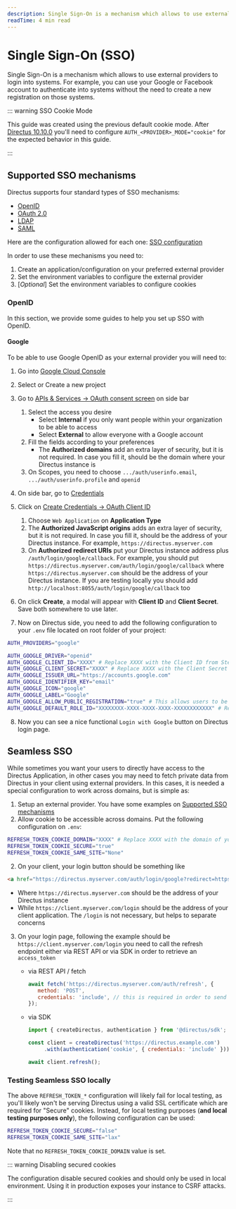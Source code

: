 ```yaml
---
description: Single Sign-On is a mechanism which allows to use external providers to login into systems.
readTime: 4 min read
---
```


# Single Sign-On (SSO)

Single Sign-On is a mechanism which allows to use external providers to login into systems. For example, you can use
your Google or Facebook account to authenticate into systems without the need to create a new registration on those
systems.

::: warning SSO Cookie Mode

This guide was created using the previous default cookie mode. After
[Directus 10.10.0](/releases/breaking-changes.html#version-10-10-0) you'll need to configure
`AUTH_<PROVIDER>_MODE="cookie"` for the expected behavior in this guide.

:::

## Supported SSO mechanisms

Directus supports four standard types of SSO mechanisms:

- [OpenID](https://openid.net/specs/openid-connect-core-1_0.html)
- [OAuth 2.0](https://www.ietf.org/rfc/rfc6750.txt)
- [LDAP](https://datatracker.ietf.org/doc/html/rfc4511)
- [SAML](https://datatracker.ietf.org/doc/html/rfc7522)

Here are the configuration allowed for each one: [SSO configuration](/self-hosted/config-options#sso-oauth2-and-openid)

In order to use these mechanisms you need to:

1. Create an application/configuration on your preferred external provider
2. Set the environment variables to configure the external provider
3. [*Optional*] Set the environment variables to configure cookies

### OpenID

In this section, we provide some guides to help you set up SSO with OpenID.

#### Google

To be able to use Google OpenID as your external provider you will need to:

1. Go into [Google Cloud Console](https://console.cloud.google.com)
2. Select or Create a new project
3. Go to [APIs & Services -> OAuth consent screen](https://console.cloud.google.com/apis/credentials/consent) on side
   bar
   1. Select the access you desire
      - Select **Internal** if you only want people within your organization to be able to access
      - Select **External** to allow everyone with a Google account
   2. Fill the fields according to your preferences
      - The **Authorized domains** add an extra layer of security, but it is not required. In case you fill it, should
        be the domain where your Directus instance is
   3. On Scopes, you need to choose `.../auth/userinfo.email`, `.../auth/userinfo.profile` and `openid`
4. On side bar, go to [Credentials](https://console.cloud.google.com/apis/credentials)
5. Click on [Create Credentials -> OAuth Client ID](https://console.cloud.google.com/apis/credentials/oauthclient)
   1. Choose `Web Application` on **Application Type**
   2. The **Authorized JavaScript origins** adds an extra layer of security, but it is not required. In case you fill
      it, should be the address of your Directus instance. For example, `https://directus.myserver.com`
   3. On **Authorized redirect URIs** put your Directus instance address plus `/auth/login/google/callback`. For
      example, you should put `https://directus.myserver.com/auth/login/google/callback` where
      `https://directus.myserver.com` should be the address of your Directus instance. If you are testing locally you
      should add `http://localhost:8055/auth/login/google/callback` too
6. On click **Create**, a modal will appear with **Client ID** and **Client Secret**. Save both somewhere to use later.

7. Now on Directus side, you need to add the following configuration to your `.env` file located on root folder of your
   project:

```sh
AUTH_PROVIDERS="google"

AUTH_GOOGLE_DRIVER="openid"
AUTH_GOOGLE_CLIENT_ID="XXXX" # Replace XXXX with the Client ID from Step 6
AUTH_GOOGLE_CLIENT_SECRET="XXXX" # Replace XXXX with the Client Secret from Step 6
AUTH_GOOGLE_ISSUER_URL="https://accounts.google.com"
AUTH_GOOGLE_IDENTIFIER_KEY="email"
AUTH_GOOGLE_ICON="google"
AUTH_GOOGLE_LABEL="Google"
AUTH_GOOGLE_ALLOW_PUBLIC_REGISTRATION="true" # This allows users to be automatically created on logins. Use "false" if you want to create users manually
AUTH_GOOGLE_DEFAULT_ROLE_ID="XXXXXXXX-XXXX-XXXX-XXXX-XXXXXXXXXXXX" # Replace this with the Directus Role ID you would want for new users. If this is not properly configured, new users will not have access to Directus
```

8. Now you can see a nice functional `Login with Google` button on Directus login page.

## Seamless SSO

While sometimes you want your users to directly have access to the Directus Application, in other cases you may need to
fetch private data from Directus in your client using external providers. In this cases, it is needed a special
configuration to work across domains, but is simple as:

1. Setup an external provider. You have some examples on [Supported SSO mechanisms](#supported-sso-mechanisms)
2. Allow cookie to be accessible across domains. Put the following configuration on `.env`:

```sh
REFRESH_TOKEN_COOKIE_DOMAIN="XXXX" # Replace XXXX with the domain of your Directus instance. For example "directus.myserver.com"
REFRESH_TOKEN_COOKIE_SECURE="true"
REFRESH_TOKEN_COOKIE_SAME_SITE="None"
```

2. On your client, your login button should be something like

```html
<a href="https://directus.myserver.com/auth/login/google?redirect=https://client.myserver.com/login">Login</a>
```

- Where `https://directus.myserver.com` should be the address of your Directus instance
- While `https://client.myserver.com/login` should be the address of your client application. The `/login` is not
  necessary, but helps to separate concerns

3. On your login page, following the example should be `https://client.myserver.com/login` you need to call the refresh
   endpoint either via REST API or via SDK in order to retrieve an `access_token`

   - via REST API / fetch

     ```js
     await fetch('https://directus.myserver.com/auth/refresh', {
     	method: 'POST',
     	credentials: 'include', // this is required in order to send the refresh token cookie
     });
     ```

   - via SDK

     ```js
     import { createDirectus, authentication } from '@directus/sdk';

     const client = createDirectus('https://directus.example.com')
          .with(authentication('cookie', { credentials: 'include' }));

     await client.refresh();
     ```

### Testing Seamless SSO locally

The above `REFRESH_TOKEN_*` configuration will likely fail for local testing, as you'll likely won't be serving Directus
using a valid SSL certificate which are required for "Secure" cookies. Instead, for local testing purposes (**and local
testing purposes only**), the following configuration can be used:

```sh
REFRESH_TOKEN_COOKIE_SECURE="false"
REFRESH_TOKEN_COOKIE_SAME_SITE="lax"
```

Note that no `REFRESH_TOKEN_COOKIE_DOMAIN` value is set.

::: warning Disabling secured cookies

The configuration disable secured cookies and should only be used in local environment. Using it in production exposes
your instance to CSRF attacks.

:::
